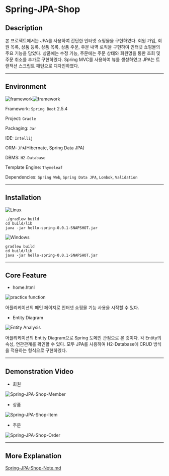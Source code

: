 # Spring-JPA-Shop


## Description

본 프로젝트에서는 JPA를 사용하여 간단한 인터넷 쇼핑몰을 구현하였다. 회원 가입, 회원 목록, 상품 등록, 상품 목록, 상품 주문, 주문 내역 로직을 구현하여 인터넷 쇼핑몰의 주요 기능을 담았다. 상품에는 수정 기능, 주문에는 주문 상태와 회원명을 통한 조회 및 주문 취소를 추가로 구현하였다. Spring MVC를 사용하여 뷰를 생성하였고 JPA는 트랜잭션 스크립트 패턴으로 디자인하였다. 



------





## Environment

<img alt="framework" src ="https://img.shields.io/badge/Framework-SpringBoot-green"/><img alt="framework" src ="https://img.shields.io/badge/Language-java-b07219"/> 

Framework: `Spring Boot` 2.5.4

Project: `Gradle`

Packaging: `Jar`

IDE: `Intellij`

ORM: `JPA`(Hibernate, Spring Data JPA)

DBMS: `H2-Database`

Template Engine: `Thymeleaf`

Dependencies: `Spring Web`, `Spring Data JPA`, `Lombok`, `Validation`



------



## Installation



![Linux](https://img.shields.io/badge/Linux-FCC624?style=for-the-badge&logo=linux&logoColor=black) 

```
./gradlew build
cd build/lib
java -jar hello-spring-0.0.1-SNAPSHOT.jar
```



![Windows](https://img.shields.io/badge/Windows-0078D6?style=for-the-badge&logo=windows&logoColor=white) 

```
gradlew build
cd build/lib
java -jar hello-spring-0.0.1-SNAPSHOT.jar
```



------



## Core Feature

- home.html

![practice function](https://user-images.githubusercontent.com/79822924/152636309-a86801a8-afc1-4513-b46a-cbb42124cde6.png)

어플리케이션의 메인 페이지로 인터넷 쇼핑몰 기능 사용을 시작할 수 있다.



- Entity Diagram

![Entity Analysis](https://user-images.githubusercontent.com/79822924/152636316-4f4fb5a9-12e6-4787-b0ae-7539b50a682f.png)

어플리케이션의 Entity Diagram으로 Spring 도메인 관점으로 본 것이다. 각 Entity의 속성, 연관관계를 확인할 수 있다. 모두 JPA를 사용하여 H2-Database에 CRUD 방식을 적용하는 형식으로 구현하였다.



------



## Demonstration Video

- 회원

![Spring-JPA-Shop-Member](https://user-images.githubusercontent.com/79822924/152636287-18d47fb1-2b0a-4e4a-821a-4e0124109eda.gif)



- 상품

![Spring-JPA-Shop-Item](https://user-images.githubusercontent.com/79822924/152636290-5642fbd6-8704-4b29-bc8a-e7dda875d77d.gif)



- 주문

![Spring-JPA-Shop-Order](https://user-images.githubusercontent.com/79822924/152636294-fd01475f-9ae9-46d9-be24-a1691d5e5af3.gif)



------



## More Explanation


[Spring-JPA-Shop-Note.md](https://github.com/mwkangit/Spring-JPA-Shop/blob/master/Spring-JPA-Shop-Note.md)
